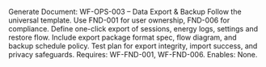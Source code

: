 Generate Document: WF-OPS-003 – Data Export & Backup
Follow the universal template. Use FND-001 for user ownership, FND-006 for compliance. Define one-click export of sessions, energy logs, settings and restore flow. Include export package format spec, flow diagram, and backup schedule policy. Test plan for export integrity, import success, and privacy safeguards.
Requires: WF-FND-001, WF-FND-006. Enables: None.
